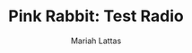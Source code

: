 ---
# Episode Settings
title: "Pink Rabbit: Test Radio"
air-time: "6:30 PM"
air-day: "Thursday"
link: "http://radioadelaide.org.au/program/pink-rabbit/2019-10-31"
description: "This week, we explore the results of a survey conducted by the Australian Human Rights Commission about sexual harassment in retail and fast food industries. Then, we chat with playwright Holly Brindley about gender roles in #yermainadelaide and how the adaptation places its female protagonist into a modern context."
stations: ["Radio Adelaide 101.5", "JOY 94.9 in Melbourne"]
download: true

# Show Settings
show: "Pink Rabbit"

# Post Settings
author: Mariah Lattas
category: radio
tags: radio pink-rabbit
layout: post
type: radio
---